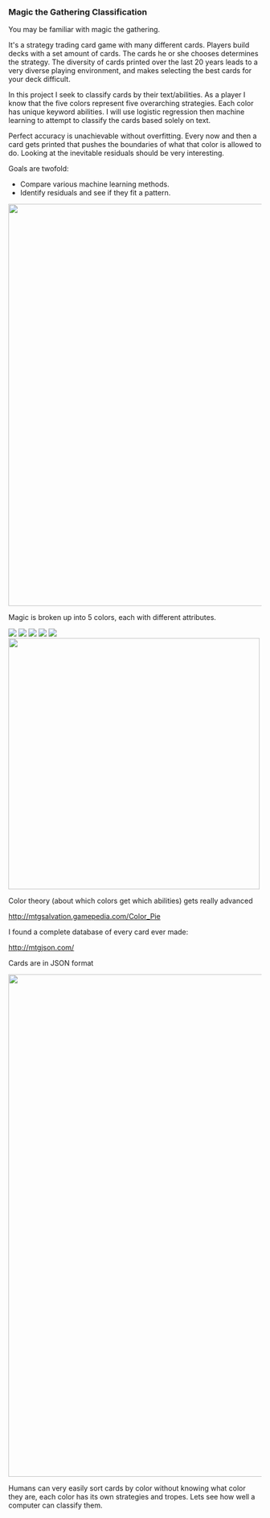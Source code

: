 ### Magic the Gathering Classification 

You may be familiar with magic the gathering. 

It's a strategy trading card game with many different cards. Players build decks with a set amount of cards. The cards he or she chooses determines the strategy. The diversity of cards printed over the last 20 years leads to a very diverse playing environment, and makes selecting the best cards for your deck difficult. 

In this project I seek to classify cards by their text/abilities. As a player I know that the five colors represent five overarching strategies. Each color has unique keyword abilities. I will use logistic regression then machine learning to attempt to classify the cards based solely on text. 

Perfect accuracy is unachievable without overfitting. Every now and then a card gets printed that pushes the boundaries of what that color is allowed to do. Looking at the inevitable residuals should be very interesting.  

Goals are twofold:
   - Compare various machine learning methods. 
   - Identify residuals and see if they fit a pattern. 

<img src="data/images/IMG_5683.JPG" width=800/>

Magic is broken up into 5 colors, each with different attributes.

<img src="data/images/52200.jpg"/>
<img src="data/images/6259.jpg"/>
<img src="data/images/1174.jpg"/>
<img src="data/images/1398.jpg"/>
<img src="data/images/8718.jpg"/>

<img src="data/images/tumblr_nq0v2xq3oP1s9rpajo1_500.gif" width=500/>

Color theory (about which colors get which abilities) gets really advanced

http://mtgsalvation.gamepedia.com/Color_Pie

I found a complete database of every card ever made:

http://mtgjson.com/

Cards are in JSON format

<img src="data/images/json.JPG" width=1000/>


Humans can very easily sort cards by color without knowing what color they are, each color has its own strategies and tropes.  Lets see how well a computer can classify them.  



